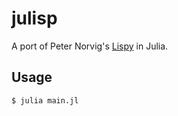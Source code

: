 # julisp
A port of Peter Norvig's [Lispy](http://www.norvig.com/lispy.html) in Julia.

## Usage
```
$ julia main.jl
```
